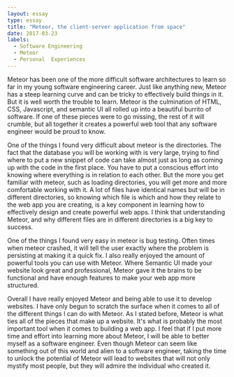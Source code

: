 ```yaml
---
layout: essay
type: essay
title: "Meteor, the client-server application from space"
date: 2017-03-23
labels:
  - Software Engineering
  - Meteor
  - Personal  Experiences
---
```



Meteor has been one of the more difficult software architectures to learn so far in my young software
engineering career.  Just like anything new, Meteor has a steep learning curve and can be tricky to
effectively build things in it.  But it is well worth the trouble to learn.  Meteor is the culmination
of HTML, CSS, Javascript, and semantic UI all rolled up into a beautiful burrito of software.  If one of
these pieces were to go missing, the rest of it will crumble, but all together it creates a powerful web
tool that any software engineer would be proud to know.


One of the things I found very difficult about meteor is the directories.  The fact that the database you
will be working with is very large, trying to find where to put a new snippet of code can take almost just
as long as coming up with the code in the first place.  You have to put a conscious effort into knowing
where everything is in relation to each other.  But the more you get familiar with meteor, such as loading
directories, you will get more and more comfortable  working with it.  A lot of files have identical names
but will be in different directories, so knowing which file is which and how they relate to the web app
you are creating, is a key component in learning how to effectively design and create powerful web apps.
I think that understanding Meteor, and why different files are in different directories is a big key
to success.


One of the things I found very easy in meteor is bug testing.  Often times when meteor crashed, it will
tell the user exactly where the problem is persisting at making it a quick fix.  I also really enjoyed
the amount of powerful tools you can use with Meteor.  Where Semantic UI made your website look great
and professional, Meteor gave it the brains to be functional and have enough features to make your web
app more structured.


Overall I have really enjoyed Meteor and being able to use it to develop websites.  I have only begun to
scratch the surface when it comes to all of the different things I can do with Meteor.  As I stated before,
Meteor is what ties all of the pieces that make up a website.  It's what is probably the most important tool
when it comes to building a web app.  I feel that if I put more time and effort into learning more about
Meteor, I will be able to better myself as a software engineer.  Even though Meteor can seem like something
out of this world and alien to a software engineer, taking the time to unlock the potential of Meteor will
lead to websites that will not only mystify most people, but they  will admire the individual who created
it.
